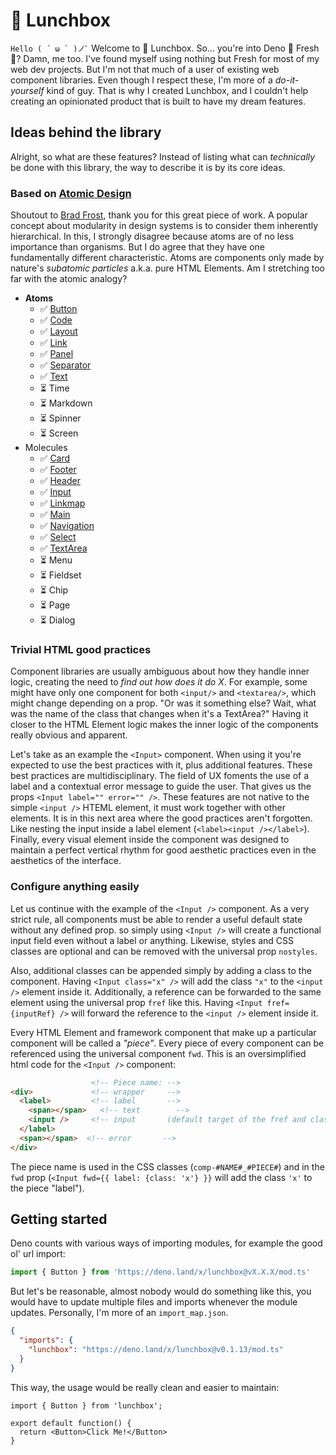 # 🍱 Lunchbox
``Hello ( ´ ω ` )ノﾞ`` Welcome to 🍱 Lunchbox. So... you're into Deno 🦕 Fresh 🍋? Damn, me too. I've found myself using nothing but Fresh for most of my web dev projects. But I'm not that much of a user of existing web component libraries. Even though I respect these, I'm more of a _do-it-yourself_ kind of guy. That is why I created Lunchbox, and I couldn't help creating an opinionated product that is built to have my dream features.

## Ideas behind the library
Alright, so what are these features? Instead of listing what can _technically_ be done with this library, the way to describe it is by its core ideas. 

### Based on [Atomic Design](https://atomicdesign.bradfrost.com/table-of-contents/)
Shoutout to [Brad Frost](https://bradfrost.com/), thank you for this great piece of work.  A popular concept about modularity in design systems is to consider them inherently hierarchical. In this, I strongly disagree because atoms are of no less importance than organisms. But I do agree that they have one fundamentally different characteristic. Atoms are components only made by nature's _subatomic particles_ a.k.a. pure HTML Elements. Am I stretching too far with the atomic analogy?
- **Atoms**
	- ✅ [Button](https://deno.land/x/lunchbox@v0.1.13/components/Button/index.tsx)
	- ✅ [Code](https://deno.land/x/lunchbox@v0.1.13/components/Code/index.tsx)
	- ✅ [Layout](https://deno.land/x/lunchbox@v0.1.13/components/Layout/index.tsx)
	- ✅ [Link](https://deno.land/x/lunchbox@v0.1.13/components/Link/index.tsx)
	- ✅ [Panel](https://deno.land/x/lunchbox@v0.1.13/components/Panel/index.tsx)
	- ✅ [Separator](https://deno.land/x/lunchbox@v0.1.13/components/Separator/index.tsx)
	- ✅ [Text](https://deno.land/x/lunchbox@v0.1.13/components/Text/index.tsx)
	- ⏳ Time
	- ⏳ Markdown
	- ⏳ Spinner
	- ⏳ Screen
-  Molecules
	- ✅ [Card](https://deno.land/x/lunchbox@v0.1.13/components/Card/index.tsx)
	- ✅ [Footer](https://deno.land/x/lunchbox@v0.1.13/components/Footer/index.tsx)
	- ✅ [Header](https://deno.land/x/lunchbox@v0.1.13/components/Header/index.tsx)
	- ✅ [Input](https://deno.land/x/lunchbox@v0.1.13/components/Input/index.tsx)
	- ✅ [Linkmap](https://deno.land/x/lunchbox@v0.1.13/components/Linkmap/index.tsx)
	- ✅ [Main](https://deno.land/x/lunchbox@v0.1.13/components/Main/index.tsx)
	- ✅ [Navigation](https://deno.land/x/lunchbox@v0.1.13/components/Navigation/index.tsx)
	- ✅ [Select](https://deno.land/x/lunchbox@v0.1.13/components/Select/index.tsx)
	- ✅ [TextArea](https://deno.land/x/lunchbox@v0.1.13/components/TextArea/index.tsx)
	- ⏳ Menu
	- ⏳ Fieldset
	- ⏳ Chip
	- ⏳ Page
	- ⏳ Dialog

### Trivial HTML good practices
Component libraries are usually ambiguous about how they handle inner logic, creating the need to _find out how does it do X_. For example, some might have only one component for both `<input/>` and `<textarea/>`, which might change depending on a prop. "Or was it something else? Wait, what was the name of the class that changes when it's a TextArea?" Having it closer to the HTML Element logic makes the inner logic of the components really obvious and apparent.

Let's take as an example the `<Input>` component. When using it you're expected to use the best practices with it, plus additional features. These best practices are multidisciplinary. The field of UX foments the use of a label and a contextual error message to guide the user. That gives us the props `<Input label="" error="" />`. These features are not native to the simple `<input />` HTEML element, it must work together with other elements. It is in this next area where the good practices aren't forgotten. Like nesting the input inside a label element (`<label><input /></label>`). Finally, every visual element inside the component was designed to maintain a perfect vertical rhythm for good aesthetic practices even in the aesthetics of the interface.

### Configure anything easily
Let us continue with the example of the `<Input />` component. As a very strict rule, all components must be able to render a useful default state without any defined prop. so simply using `<Input />` will create a functional input field even without a label or anything. Likewise, styles and CSS classes are optional and can be removed with the universal prop `nostyles`. 

Also, additional classes can be appended simply by adding a class to the component. Having `<Input class="x" />` will add the class `"x"` to the `<input />` element inside it. Additionally, a reference can be forwarded to the same element using the universal prop `fref` like this. Having `<Input fref={inputRef} />` will forward the reference to the `<input />` element inside it. 

Every HTML Element and framework component that make up a particular component will be called a _"piece"_. Every piece of every component can be referenced using the universal component `fwd`. This is an oversimplified html code for the `<Input />` component:
```html
                  <!-- Piece name: -->
<div>             <!-- wrapper     -->
  <label>         <!-- label       -->
    <span></span>	<!-- text        -->
    <input />     <!-- input       (default target of the fref and class props) -->
  </label>
  <span></span>  <!-- error       -->
</div>
```
The piece name is used in the CSS classes (`comp-#NAME#_#PIECE#`) and in the `fwd` prop (`<Input fwd={{ label: {class: 'x'} }}` will add the class `'x'` to the piece "label").

## Getting started
Deno counts with various ways of importing modules, for example the good ol' url import:
```ts
import { Button } from 'https://deno.land/x/lunchbox@vX.X.X/mod.ts'
```
But let's be reasonable, almost nobody would do something like this, you would have to update multiple files and imports whenever the module updates. Personally, I'm more of an `import_map.json`.
```json
{
  "imports": {
    "lunchbox": "https://deno.land/x/lunchbox@v0.1.13/mod.ts"
  }
}
```
This way, the usage would be really clean and easier to maintain:
```tsx
import { Button } from 'lunchbox';

export default function() {
  return <Button>Click Me!</Button>
}
```
